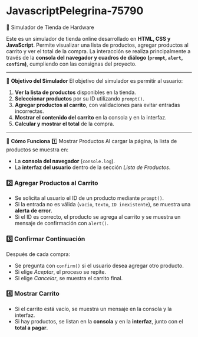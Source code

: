 # JavascriptPelegrina-75790
🛒 Simulador de Tienda de Hardware

Este es un simulador de tienda online desarrollado en **HTML, CSS y JavaScript**. Permite visualizar una lista de productos, agregar productos al carrito y ver el total de la compra. La interacción se realiza principalmente a través de la **consola del navegador y cuadros de diálogo (`prompt`, `alert`, `confirm`)**, cumpliendo con las consignas del proyecto.

---

🎯 **Objetivo del Simulador**
El objetivo del simulador es permitir al usuario:

1. **Ver la lista de productos** disponibles en la tienda.
2. **Seleccionar productos** por su ID utilizando `prompt()`.
3. **Agregar productos al carrito**, con validaciones para evitar entradas incorrectas.
4. **Mostrar el contenido del carrito** en la consola y en la interfaz.
5. **Calcular y mostrar el total** de la compra.

---

🔹 **Cómo Funciona**
1️⃣ Mostrar Productos
Al cargar la página, la lista de productos se muestra en:
- La **consola del navegador** (`console.log`).
- La **interfaz del usuario** dentro de la sección *Lista de Productos*.

### **2️⃣ Agregar Productos al Carrito**
- Se solicita al usuario el ID de un producto mediante `prompt()`.
- Si la entrada no es válida (`vacío`, `texto`, `ID inexistente`), se muestra una **alerta de error**.
- Si el ID es correcto, el producto se agrega al carrito y se muestra un mensaje de confirmación con `alert()`.

### **3️⃣ Confirmar Continuación**
Después de cada compra:
- Se pregunta con `confirm()` si el usuario desea agregar otro producto.
- Si elige *Aceptar*, el proceso se repite.
- Si elige *Cancelar*, se muestra el carrito final.

### **4️⃣ Mostrar Carrito**
- Si el carrito está vacío, se muestra un mensaje en la consola y la interfaz.
- Si hay productos, se listan en la **consola** y en la **interfaz**, junto con el **total a pagar**.
